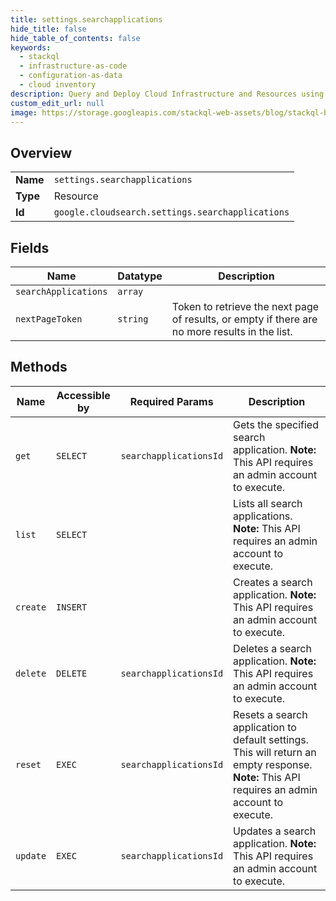 ```yaml
---
title: settings.searchapplications
hide_title: false
hide_table_of_contents: false
keywords:
  - stackql
  - infrastructure-as-code
  - configuration-as-data
  - cloud inventory
description: Query and Deploy Cloud Infrastructure and Resources using SQL
custom_edit_url: null
image: https://storage.googleapis.com/stackql-web-assets/blog/stackql-blog-post-featured-image.png
---
```

  
    

## Overview
<table><tbody>
<tr><td><b>Name</b></td><td><code>settings.searchapplications</code></td></tr>
<tr><td><b>Type</b></td><td>Resource</td></tr>
<tr><td><b>Id</b></td><td><code>google.cloudsearch.settings.searchapplications</code></td></tr>
</tbody></table>

## Fields
| Name | Datatype | Description |
| ---- | -------- | ----------- |
| `searchApplications` | `array` |  |
| `nextPageToken` | `string` | Token to retrieve the next page of results, or empty if there are no more results in the list. |
## Methods
| Name | Accessible by | Required Params | Description |
| ---- | ------------- | --------------- | ----------- |
| `get` | `SELECT` | `searchapplicationsId` | Gets the specified search application. **Note:** This API requires an admin account to execute. |
| `list` | `SELECT` |  | Lists all search applications. **Note:** This API requires an admin account to execute. |
| `create` | `INSERT` |  | Creates a search application. **Note:** This API requires an admin account to execute. |
| `delete` | `DELETE` | `searchapplicationsId` | Deletes a search application. **Note:** This API requires an admin account to execute. |
| `reset` | `EXEC` | `searchapplicationsId` | Resets a search application to default settings. This will return an empty response. **Note:** This API requires an admin account to execute. |
| `update` | `EXEC` | `searchapplicationsId` | Updates a search application. **Note:** This API requires an admin account to execute. |
